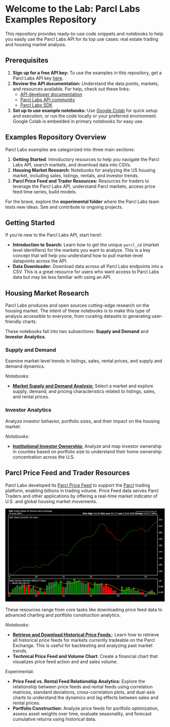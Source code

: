 # Welcome to the Lab: Parcl Labs Examples Repository

This repository provides ready-to-use code snippets and notebooks to help you easily use the Parcl Labs API for its top use cases: real estate trading and housing market analysis.

## Prerequisites

1. **Sign up for a free API key:** To use the examples in this repository, get a Parcl Labs API key [here](https://dashboard.parcllabs.com/signup).
2. **Review the API documentation:** Understand the data points, markets, and resources available. For help, check out these links:
    - [API developer documentation](https://docs.parcllabs.com/docs/introduction)
    - [Parcl Labs API community](https://docs.parcllabs.com/discuss)
    - [Parcl Labs SDK](https://github.com/ParclLabs/parcllabs-python)
3. **Set up to use example notebooks:** Use [Google Colab](https://colab.research.google.com/) for quick setup and execution, or run the code locally or your preferred environment. Google Colab is embedded in primary notebooks for easy use.

## Examples Repository Overview

Parcl Labs examples are categorized into three main sections:

1. **Getting Started**: Introductory resources to help you navigate the Parcl Labs API, search markets, and download data into CSVs.
2. **Housing Market Research**: Notebooks for analyzing the US housing market, including sales, listings, rentals, and investor trends.
3. **Parcl Price Feed and Trader Resources:** Resources for traders to leverage the Parcl Labs API, understand Parcl markets, access price feed time series, build models. 

For the brave, explore the **experimental folder** where the Parcl Labs team tests new ideas. See and contribute to ongoing projects.

## Getting Started

If you’re new to the Parcl Labs API, start here!: 

- **Introduction to Search:** Learn how to get the unique `parcl_id` (market level identifiers) for the markets you want to analyze. This is a key concept that will help you understand how to pull market-level datapoints across the API.
- **Data Downloader:** Download data across all Parcl Labs endpoints into a CSV. This is a great resource for users who want access to Parcl Labs data but may be less familiar with using an API.

## Housing Market Research

Parcl Labs produces and open sources cutting-edge research on the housing market. The intent of these notebooks is to make this type of analysis accessible to everyone, from curating datasets to generating user-friendly charts.

These notebooks fall into two subsections: **Supply and Demand** and **Investor Analytics**.

### Supply and Demand

Examine market-level trends in listings, sales, rental prices, and supply and demand dynamics.

*Notebooks:*

- [**Market Supply and Demand Analysis**:](https://github.com/ParclLabs/parcllabs-examples/blob/main/python/inspiration/supply_demand.ipynb) Select a market and explore supply, demand, and pricing characteristics related to listings, sales, and rental prices.

### Investor Analytics

Analyze investor behavior, portfolio sizes, and their impact on the housing market.

*Notebooks:*

- [**Institutional Investor Ownership**:](https://github.com/ParclLabs/parcllabs-examples/blob/main/python/inspiration/map_of_investor_ownership.ipynb) Analyze and map investor ownership in counties based on portfolio size to understand their home ownership concentration across the U.S.

## Parcl Price Feed and Trader Resources

Parcl Labs developed its [Parcl Price Feed](https://www.parcllabs.com/articles/parcl-labs-price-feed-whitepaper) to support the [Parcl](https://app.parcl.co) trading platform, enabling billions in trading volume. Price Feed data serves Parcl Traders and other applications by offering a real-time market indicator of U.S. and global housing market movements.

<p align="center">
  <img src="images/technical_pf_usa_vs_demand_chart.png" alt="Alt text">
</p>

These resources range from core tasks like downloading price feed data to advanced charting and portfolio construction analytics.

*Notebooks:*

- [**Retrieve and Download Historical Price Feeds**:](https://github.com/ParclLabs/parcllabs-examples/blob/main/python/introduction/price_feed.ipynb): Learn how to retrieve all historical price feeds for markets currently tradeable on the Parcl Exchange. This is useful for backtesting and analyzing past market trends.
- **Technical Price Feed and Volume Chart**: Create a financial chart that visualizes price feed action and and sales volume.

Experimental:

- **Price Feed vs. Rental Feed Relationship Analytics:** Explore the relationship between price feeds and rental feeds using correlation matrices, standard deviations, cross-correlation plots, and dual-axis charts to understand the dynamics and lag effects between sales and rental prices.
- **Portfolio Construction:** Analyze price feeds for portfolio optimization, assess asset weights over time, evaluate seasonality, and forecast cumulative returns using historical data.